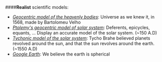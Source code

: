 ####**Realist** scientific models:

* [*Geocentric model of the heavenly bodies*](https://upload.wikimedia.org/wikipedia/commons/7/7b/Bartolomeu_Velho_1568.jpg): Universe as we knew it, in 1568, made by Bartolomeu Velho
* [*Ptolemy's geocentric model of solar system*](https://www.youtube.com/watch?v=EpSy0Lkm3zM): Deferents, epicycles, equants, ... Display an accurate model of the solar system. (~150 A.D)
* [*Tychonic model of the solar system*](https://en.wikipedia.org/wiki/Tychonic_system): Tycho Brahe believed planets revolved around the sun, and that the sun revolves around the earth. (~1550 A.D)
* [*Google Earth*](https://www.google.com/maps/): We believe the earth is spherical
